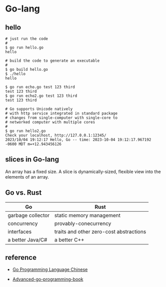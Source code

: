 # Go-lang


## hello

```
# just run the code
#
$ go run hello.go
hello

# build the code to generate an executable
#
$ go build hello.go
$ ./hello
hello

$ go run echo.go test 123 third
test 123 third
$ go run echo2.go test 123 third
test 123 third

# Go supports Unicode natively
# with http service integrated in standard package
# changes from single-computer with single-core to 
# networked computer with multiple cores
#
$ go run hello2.go
Check your localhost, http://127.0.0.1:12345/
2023/10/04 19:12:17 Hello, Go -- time: 2023-10-04 19:12:17.967192 -0600 MDT m=+12.943456126
```

## slices in Go-lang

An array has a fixed size. A slice is dynamically-sized, flexible view into the elements of an array. 

## Go vs. Rust

| Go | Rust |
| -- | ---- |
| garbage collector | static memory management |
| concurrency | provably-conecurrency |
| interfaces | traits and other zero-cost abstractions |
| a better Java/C# | a better C++ |

## reference

* [Go Programming Language Chinese](https://books.studygolang.com/gopl-zh/)

* [Advanced-go-programming-book](https://github.com/chai2010/advanced-go-programming-book/)

